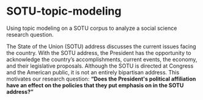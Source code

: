 # SOTU-topic-modeling
Using topic modeling on a SOTU corpus to analyze a social science research question.

The State of the Union (SOTU) address discusses the current issues facing the country.
With the SOTU address, the President has the opportunity to acknowledge the country’s
accomplishments, current events, the economy, and their legislative proposals. Although the
SOTU is directed at Congress and the American public, it is not an entirely bipartisan address.
This motivates our research question: **“Does the President's political affiliation have an
effect on the policies that they put emphasis on in the SOTU address?”**
